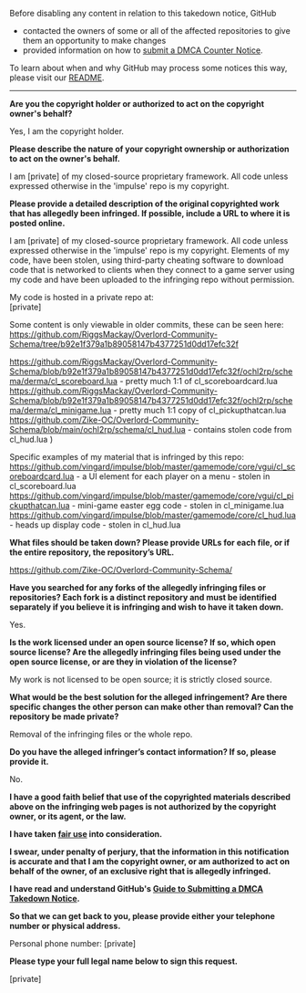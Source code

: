 Before disabling any content in relation to this takedown notice, GitHub
- contacted the owners of some or all of the affected repositories to give them an opportunity to make changes
- provided information on how to [submit a DMCA Counter Notice](https://docs.github.com/en/articles/guide-to-submitting-a-dmca-counter-notice).

To learn about when and why GitHub may process some notices this way, please visit our [README](https://github.com/github/dmca/blob/master/README.md).

---

**Are you the copyright holder or authorized to act on the copyright owner's behalf?**  

Yes, I am the copyright holder.

**Please describe the nature of your copyright ownership or authorization to act on the owner's behalf.**  

I am [private] of my closed-source proprietary framework. All code unless expressed otherwise in the 'impulse' repo is my copyright.

**Please provide a detailed description of the original copyrighted work that has allegedly been infringed. If possible, include a URL to where it is posted online.**  

I am [private] of my closed-source proprietary framework. All code unless expressed otherwise in the 'impulse' repo is my copyright. Elements of my code, have been stolen, using third-party cheating software to download code that is networked to clients when they connect to a game server using my code and have been uploaded to the infringing repo without permission.

My code is hosted in a private repo at:  
[private]

Some content is only viewable in older commits, these can be seen here:  
https://github.com/RiggsMackay/Overlord-Community-Schema/tree/b92e1f379a1b89058147b4377251d0dd17efc32f

https://github.com/RiggsMackay/Overlord-Community-Schema/blob/b92e1f379a1b89058147b4377251d0dd17efc32f/ochl2rp/schema/derma/cl_scoreboard.lua - pretty much 1:1 of cl_scoreboardcard.lua  
https://github.com/RiggsMackay/Overlord-Community-Schema/blob/b92e1f379a1b89058147b4377251d0dd17efc32f/ochl2rp/schema/derma/cl_minigame.lua - pretty much 1:1 copy of cl_pickupthatcan.lua  
https://github.com/Zike-OC/Overlord-Community-Schema/blob/main/ochl2rp/schema/cl_hud.lua - contains stolen code from cl_hud.lua )

Specific examples of my material that is infringed by this repo:  
https://github.com/vingard/impulse/blob/master/gamemode/core/vgui/cl_scoreboardcard.lua - a UI element for each player on a menu - stolen in cl_scoreboard.lua  
https://github.com/vingard/impulse/blob/master/gamemode/core/vgui/cl_pickupthatcan.lua - mini-game easter egg code - stolen in cl_minigame.lua  
https://github.com/vingard/impulse/blob/master/gamemode/core/cl_hud.lua - heads up display code - stolen in cl_hud.lua

**What files should be taken down? Please provide URLs for each file, or if the entire repository, the repository’s URL.**  

https://github.com/Zike-OC/Overlord-Community-Schema/

**Have you searched for any forks of the allegedly infringing files or repositories? Each fork is a distinct repository and must be identified separately if you believe it is infringing and wish to have it taken down.**  

Yes.

**Is the work licensed under an open source license? If so, which open source license? Are the allegedly infringing files being used under the open source license, or are they in violation of the license?**  

My work is not licensed to be open source; it is strictly closed source.

**What would be the best solution for the alleged infringement? Are there specific changes the other person can make other than removal? Can the repository be made private?**  

Removal of the infringing files or the whole repo.

**Do you have the alleged infringer’s contact information? If so, please provide it.**  

No.

**I have a good faith belief that use of the copyrighted materials described above on the infringing web pages is not authorized by the copyright owner, or its agent, or the law.**  

**I have taken <a href="https://www.lumendatabase.org/topics/22">fair use</a> into consideration.**  

**I swear, under penalty of perjury, that the information in this notification is accurate and that I am the copyright owner, or am authorized to act on behalf of the owner, of an exclusive right that is allegedly infringed.**  

**I have read and understand GitHub's <a href="https://docs.github.com/articles/guide-to-submitting-a-dmca-takedown-notice/">Guide to Submitting a DMCA Takedown Notice</a>.**  

**So that we can get back to you, please provide either your telephone number or physical address.**  

Personal phone number: [private]

**Please type your full legal name below to sign this request.**  

[private]
